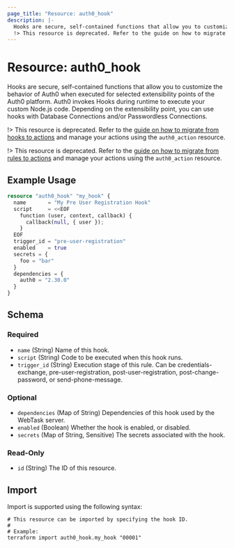 ```yaml
---
page_title: "Resource: auth0_hook"
description: |-
  Hooks are secure, self-contained functions that allow you to customize the behavior of Auth0 when executed for selected extensibility points of the Auth0 platform. Auth0 invokes Hooks during runtime to execute your custom Node.js code. Depending on the extensibility point, you can use hooks with Database Connections and/or Passwordless Connections.
  !> This resource is deprecated. Refer to the guide on how to migrate from hooks to actions https://auth0.com/docs/customize/actions/migrate/migrate-from-hooks-to-actions and manage your actions using the auth0_action resource.
---
```


# Resource: auth0_hook

Hooks are secure, self-contained functions that allow you to customize the behavior of Auth0 when executed for selected extensibility points of the Auth0 platform. Auth0 invokes Hooks during runtime to execute your custom Node.js code. Depending on the extensibility point, you can use hooks with Database Connections and/or Passwordless Connections.

!> This resource is deprecated. Refer to the [guide on how to migrate from hooks to actions](https://auth0.com/docs/customize/actions/migrate/migrate-from-hooks-to-actions) and manage your actions using the `auth0_action` resource.

!> This resource is deprecated. Refer to the [guide on how to migrate from rules to actions](https://auth0.com/docs/customize/actions/migrate/migrate-from-rules-to-actions)
and manage your actions using the `auth0_action` resource.

## Example Usage

```terraform
resource "auth0_hook" "my_hook" {
  name       = "My Pre User Registration Hook"
  script     = <<EOF
    function (user, context, callback) {
      callback(null, { user });
    }
  EOF
  trigger_id = "pre-user-registration"
  enabled    = true
  secrets = {
    foo = "bar"
  }
  dependencies = {
    auth0 = "2.30.0"
  }
}
```

<!-- schema generated by tfplugindocs -->
## Schema

### Required

- `name` (String) Name of this hook.
- `script` (String) Code to be executed when this hook runs.
- `trigger_id` (String) Execution stage of this rule. Can be credentials-exchange, pre-user-registration, post-user-registration, post-change-password, or send-phone-message.

### Optional

- `dependencies` (Map of String) Dependencies of this hook used by the WebTask server.
- `enabled` (Boolean) Whether the hook is enabled, or disabled.
- `secrets` (Map of String, Sensitive) The secrets associated with the hook.

### Read-Only

- `id` (String) The ID of this resource.

## Import

Import is supported using the following syntax:

```shell
# This resource can be imported by specifying the hook ID.
#
# Example:
terraform import auth0_hook.my_hook "00001"
```

